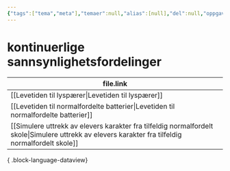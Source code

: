 ```yaml
---
{"tags":["tema","meta"],"temaer":null,"alias":[null],"del":null,"oppgave":null,"fag":null,"eksamen":null,"dg-publish":true,"title":"kontinuerlige sannsynlighetsfordelinger","date":"2023-06-01","modified":"2023-06-01","permalink":"/temaer/kontinuerlige-sannsynlighetsfordelinger/","dgPassFrontmatter":true}
---
```



# kontinuerlige sannsynlighetsfordelinger
| file.link                                                                                                                                             |
| ----------------------------------------------------------------------------------------------------------------------------------------------------- |
| [[Levetiden til lyspærer\|Levetiden til lyspærer]]                                                                                                 |
| [[Levetiden til normalfordelte batterier\|Levetiden til normalfordelte batterier]]                                                                 |
| [[Simulere uttrekk av elevers karakter fra tilfeldig normalfordelt skole\|Simulere uttrekk av elevers karakter fra tilfeldig normalfordelt skole]] |

{ .block-language-dataview}
